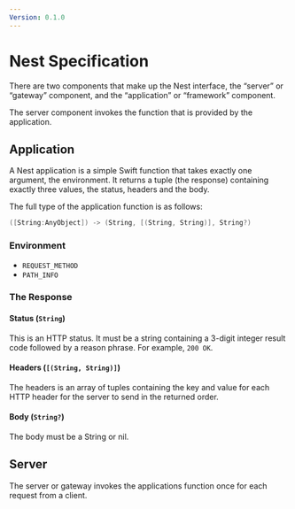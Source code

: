 ```yaml
---
Version: 0.1.0
---
```


# Nest Specification

There are two components that make up the Nest interface, the “server” or “gateway” component, and the “application” or “framework” component.

The server component invokes the function that is provided by the application.

## Application

A Nest application is a simple Swift function that takes exactly one argument, the environment. It returns a tuple (the response) containing exactly three values, the status, headers and the body.

The full type of the application function is as follows:

```swift
([String:AnyObject]) -> (String, [(String, String)], String?)
```

### Environment

- `REQUEST_METHOD`
- `PATH_INFO`

### The Response

#### Status (`String`)

This is an HTTP status. It must be a string containing a 3-digit integer result code followed by a reason phrase. For example, `200 OK`.

#### Headers (`[(String, String)]`)

The headers is an array of tuples containing the key and value for each HTTP header for the server to send in the returned order.

#### Body (`String?`)

The body must be a String or nil.

## Server

The server or gateway invokes the applications function once for each request
from a client.
